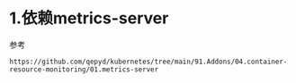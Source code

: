 # 1.依赖metrics-server
参考
```
https://github.com/qepyd/kubernetes/tree/main/91.Addons/04.container-resource-monitoring/01.metrics-server
```

